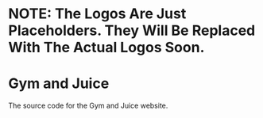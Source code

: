 # NOTE: The Logos Are Just Placeholders. They Will Be Replaced With The Actual Logos Soon.

# Gym and Juice

The source code for the Gym and Juice website.
